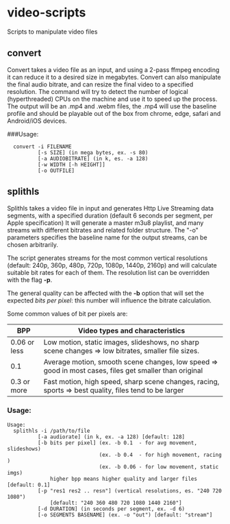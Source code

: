 # video-scripts
Scripts to manipulate video files

## convert
Convert takes a video file as an input, and using a 2-pass 
ffmpeg encoding it can reduce it to a desired size in megabytes.
Convert can also manipulate the final audio bitrate, and
can resize the final video to a specified resolution.
The command will try to detect the number of logical
(hyperthreaded) CPUs on the machine and use it to speed up
the process. The output will be an .mp4 and .webm files,
the .mp4 will use the baseline profile and should be 
playable out of the box from chrome, edge, safari and
Android/iOS devices.

###Usage:
```
  convert -i FILENAME
          [-s SIZE] (in mega bytes, ex. -s 80)
          [-a AUDIOBITRATE] (in k, es. -a 128)
          [-w WIDTH [-h HEIGHT]]
          [-o OUTFILE]
```

## splithls
Splithls takes a video file in input and generates Http
Live Streaming data segments, with a specified duration
(default 6 seconds per segment, per Apple specification)
It will  generate a master m3u8 playlist, and many
streams with different bitrates and related folder
structure. The "-o" parameters specifies the baseline
name for the output streams, can be chosen arbitrarily.

The script generates streams for the most common
vertical  resolutions (default: 240p, 360p, 480p, 720p,
1080p, 1440p, 2160p) and will calculate suitable bit rates
for each of them. The resolution list can be overridden 
with the flag **-p**.

The general quality can be affected with the **-b** 
option that will set the expected *bits per pixel*:
this number will influence the bitrate calculation.

Some common values of bit per pixels are:

| BPP          | Video types and characteristics                                                                        |
| ------------ | -------------------------------------------------------------------------------------------------------|
| 0.06 or less | Low motion, static images, slideshows, no sharp scene changes => low bitrates, smaller file sizes.     |
| 0.1          | Average motion, smooth scene changes, low speed => good in most cases, files get smaller than original |
| 0.3 or more  | Fast motion, high speed, sharp scene changes, racing, sports => best quality, files tend to be larger  |


### Usage:
```
Usage:
  splithls -i /path/to/file
          [-a audiorate] (in k, ex. -a 128) [default: 128]
          [-b bits per pixel] (ex. -b 0.1  - for avg movement, slideshows)
                              (ex. -b 0.4  - for high movement, racing )
                              (ex. -b 0.06 - for low movement, static imgs)
              higher bpp means higher quality and larger files [default: 0.1]
          [-p "res1 res2 .. resn"] (vertical resolutions, es. "240 720 1080")
              [default: "240 360 480 720 1080 1440 2160"]
          [-d DURATION] (in seconds per segment, ex. -d 6)
          [-o SEGMENTS BASENAME] (ex. -o "out") [default: "stream"]
```

